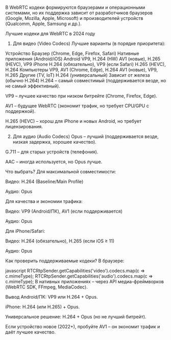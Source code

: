 В WebRTC кодеки формируются браузерами и операционными системами, но их поддержка зависит от разработчиков браузеров (Google, Mozilla, Apple, Microsoft) и производителей устройств (Qualcomm, Apple, Samsung и др.).

Лучшие кодеки для WebRTC в 2024 году
1. Для видео (Video Codecs)
   Лучшие варианты (в порядке приоритета):

Устройство	Браузер (Chrome, Edge, Firefox, Safari)	Нативные приложения (Android/iOS)
Android	VP9, H.264 (HW)	AV1 (новые), H.265 (HEVC), VP9
iPhone	H.264 (обязательно), VP9 (если Safari)	H.265 (HEVC), H.264
Компьютеры	VP9, AV1 (Chrome, Edge), H.264	AV1 (новые), VP9, H.265
Другие (TV, IoT)	H.264 (универсальный)	Зависит от железа (обычно H.264)
H.264 – самый совместимый (поддерживается везде, но не самый эффективный).

VP9 – лучшее качество при низком битрейте (Chrome, Firefox, Edge).

AV1 – будущее WebRTC (экономит трафик, но требует CPU/GPU с поддержкой).

H.265 (HEVC) – хорош для iPhone и новых Android, но требует лицензирования.

2. Для аудио (Audio Codecs)
   Opus – лучший (поддерживается везде, низкая задержка, хорошее качество).

G.711 – для старых устройств (телефония).

AAC – иногда используется, но Opus лучше.

Что выбрать?
Для максимальной совместимости:

Видео: H.264 (Baseline/Main Profile)

Аудио: Opus

Для качества и экономии трафика:

Видео: VP9 (Android/ПК), AV1 (если поддерживается)

Аудио: Opus

Для iPhone/Safari:

Видео: H.264 (обязательно), H.265 (если iOS ≥ 11)

Аудио: Opus

Как проверить поддерживаемые кодеки?
В браузере:

javascript
RTCRtpSender.getCapabilities('video').codecs.map(c => c.mimeType);
RTCRtpSender.getCapabilities('audio').codecs.map(c => c.mimeType);
В нативных приложениях – через API медиа-фреймворков (WebRTC SDK, FFmpeg, MediaCodec).

Вывод
Android/ПК: VP9 или H.264 + Opus.

iPhone: H.264 (или H.265) + Opus.

Универсальное решение: H.264 + Opus (но не лучший битрейт).

Если устройство новое (2022+), пробуйте AV1 – он экономит трафик и даёт лучшее качество.

